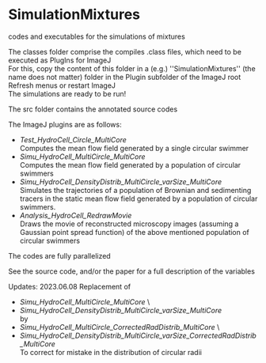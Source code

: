 # SimulationMixtures
codes and executables for the simulations of mixtures

The classes folder comprise the compiles .class files, which need to be executed as PlugIns for ImageJ \
For this, copy the content of this folder in a (e.g.) ''SimulationMixtures'' (the name does not matter) folder in the Plugin subfolder of the ImageJ root \
Refresh menus or restart ImageJ \
The simulations are ready to be run!

The src folder contains the annotated source codes

The ImageJ plugins are as follows:
- _Test_HydroCell_Circle_MultiCore_ \
  Computes the mean flow field generated by a single circular swimmer
- _Simu_HydroCell_MultiCircle_MultiCore_ \
  Computes the mean flow field generated by a population of circular swimmers
- _Simu_HydroCell_DensityDistrib_MultiCircle_varSize_MultiCore_ \
  Simulates the trajectories of a population of Brownian and sedimenting tracers in the static mean flow field generated by a population of circular swimmers.
- _Analysis_HydroCell_RedrawMovie_ \
  Draws the movie of reconstructed microscopy images (assuming a Gaussian point spread function) of the above mentioned population of circular swimmers 

The codes are fully parallelized

See the source code, and/or the paper for a full description of the variables

Updates: 
2023.06.08
Replacement of 
- _Simu_HydroCell_MultiCircle_MultiCore_ \
- _Simu_HydroCell_DensityDistrib_MultiCircle_varSize_MultiCore_ \
by
- _Simu_HydroCell_MultiCircle_CorrectedRadDistrib_MultiCore_ \
- _Simu_HydroCell_DensityDistrib_MultiCircle_varSize_CorrectedRadDistrib_MultiCore_ \
To correct for mistake in the distribution of circular radii

